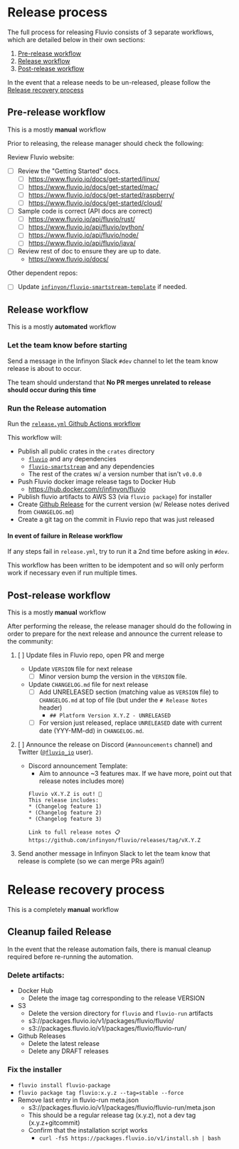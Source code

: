 # Release process

The full process for releasing Fluvio consists of 3 separate workflows, which are detailed below in their own sections:

1. [Pre-release workflow](#pre-release-workflow)
2. [Release workflow](#release-workflow)
3. [Post-release workflow](#post-release-workflow)

In the event that a release needs to be un-released, please follow the [Release recovery process](#release-recovery-process)

## Pre-release workflow

This is a mostly **manual** workflow

Prior to releasing, the release manager should check the following:

Review Fluvio website:
- [ ] Review the "Getting Started" docs.
  - [ ] https://www.fluvio.io/docs/get-started/linux/
  - [ ] https://www.fluvio.io/docs/get-started/mac/
  - [ ] https://www.fluvio.io/docs/get-started/raspberry/
  - [ ] https://www.fluvio.io/docs/get-started/cloud/
- [ ] Sample code is correct (API docs are correct)
  - [ ] https://www.fluvio.io/api/fluvio/rust/
  - [ ] https://www.fluvio.io/api/fluvio/python/
  - [ ] https://www.fluvio.io/api/fluvio/node/
  - [ ] https://www.fluvio.io/api/fluvio/java/
- [ ] Review rest of doc to ensure they are up to date.
  - https://www.fluvio.io/docs/

Other dependent repos:
- [ ] Update [`infinyon/fluvio-smartstream-template`](https://github.com/infinyon/fluvio-smartstream-template) if needed.

## Release workflow

This is a mostly **automated** workflow
### Let the team know before starting
Send a message in the Infinyon Slack `#dev` channel to let the team know release is about to occur.

The team should understand that **No PR merges unrelated to release should occur during this time**

### Run the Release automation

Run the [`release.yml` Github Actions workflow](https://github.com/infinyon/fluvio/actions/workflows/release.yml)

This workflow will:

- Publish all public crates in the `crates` directory
  - [`fluvio`](https://crates.io/crates/fluvio) and any dependencies
  - [`fluvio-smartstream`](https://crates.io/crates/fluvio-smartstream) and any dependencies
  - The rest of the crates w/ a version number that isn't `v0.0.0`
- Push Fluvio docker image release tags to Docker Hub
  - https://hub.docker.com/r/infinyon/fluvio
- Publish fluvio artifacts to AWS S3 (via `fluvio package`) for installer
- Create [Github Release](https://github.com/infinyon/fluvio/releases) for the current version (w/ Release notes derived from `CHANGELOG.md`)
- Create a git tag on the commit in Fluvio repo that was just released

#### In event of failure in Release workflow
If any steps fail in `release.yml`, try to run it a 2nd time before asking in `#dev`.

This workflow has been written to be idempotent and so will only perform work if necessary even if run multiple times.

## Post-release workflow

This is a mostly **manual** workflow 

After performing the release, the release manager should do the following in order
to prepare for the next release and announce the current release to the community:


1. [ ] Update files in Fluvio repo, open PR and merge
    - Update `VERSION` file for next release
      - [ ] Minor version bump the version in the `VERSION` file.
    - Update `CHANGELOG.md` file for next release
      - [ ] Add UNRELEASED section (matching value as `VERSION` file) to `CHANGELOG.md` at top of file (but under the `# Release Notes` header)
        - ```## Platform Version X.Y.Z - UNRELEASED```
      - [ ] For version just released, replace `UNRELEASED` date with current date (YYY-MM-dd) in `CHANGELOG.md`.

2. [ ] Announce the release on Discord (`#announcements` channel) and Twitter ([`@fluvio_io`](https://twitter.com/fluvio_io) user).

    - Discord announcement Template:
      - Aim to announce ~3 features max. If we have more, point out that release notes includes more)
      ```
      Fluvio vX.Y.Z is out! 🎉
      This release includes:
      * (Changelog feature 1)
      * (Changelog feature 2)
      * (Changelog feature 3)

      Link to full release notes 📋
      https://github.com/infinyon/fluvio/releases/tag/vX.Y.Z
      ```

3. Send another message in Infinyon Slack to let the team know that release is complete (so we can merge PRs again!)

# Release recovery process

This is a completely **manual** workflow

## Cleanup failed Release
In the event that the release automation fails, there is manual cleanup required before re-running the automation.

### Delete artifacts:
- Docker Hub
  - Delete the image tag corresponding to the release VERSION  
- S3
  - Delete the version directory for `fluvio` and `fluvio-run` artifacts
  - s3://packages.fluvio.io/v1/packages/fluvio/fluvio/<VERSION>
  - s3://packages.fluvio.io/v1/packages/fluvio/fluvio-run/<VERSION>
- Github Releases
  - Delete the latest release
  - Delete any DRAFT releases

### Fix the installer
- `fluvio install fluvio-package`
- `fluvio package tag fluvio:x.y.z --tag=stable --force`
- Remove last entry in fluvio-run meta.json
  - s3://packages.fluvio.io/v1/packages/fluvio/fluvio-run/meta.json 
  - This should be a regular release tag (x.y.z), not a dev tag (x.y.z+gitcommit)
  - Confirm that the installation script works
    - `curl -fsS https://packages.fluvio.io/v1/install.sh | bash`
